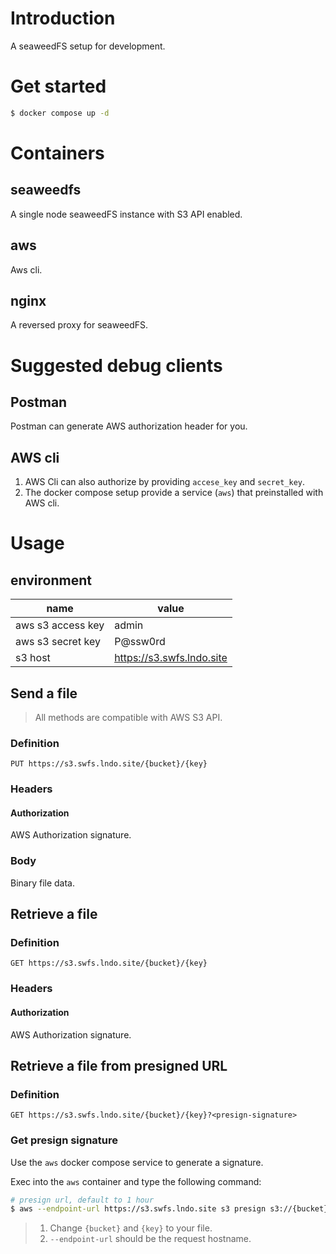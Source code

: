 # Introduction

A seaweedFS setup for development.

# Get started
```bash
$ docker compose up -d
```

# Containers

## seaweedfs

A single node seaweedFS instance with S3 API enabled.

## aws

Aws cli.

## nginx

A reversed proxy for seaweedFS.

# Suggested debug clients

## Postman

Postman can generate AWS authorization header for you.

## AWS cli

1. AWS Cli can also authorize by providing `accese_key` and `secret_key`.
2. The docker compose setup provide a service (`aws`) that preinstalled with AWS cli.

# Usage

## environment

| name              | value                     |
| ----------------- | ------------------------- |
| aws s3 access key | admin                     |
| aws s3 secret key | P@ssw0rd                  |
| s3 host           | https://s3.swfs.lndo.site |

## Send a file

> All methods are compatible with AWS S3 API.

### Definition

```text
PUT https://s3.swfs.lndo.site/{bucket}/{key}
```

### Headers

#### Authorization

AWS Authorization signature.

### Body

Binary file data.

## Retrieve a file

### Definition

```text
GET https://s3.swfs.lndo.site/{bucket}/{key}
```

### Headers

#### Authorization

AWS Authorization signature.

## Retrieve a file from presigned URL

### Definition

```text
GET https://s3.swfs.lndo.site/{bucket}/{key}?<presign-signature>
```

### Get presign signature

Use the `aws` docker compose service to generate a signature.

Exec into the `aws` container and type the following command:

```bash
# presign url, default to 1 hour
$ aws --endpoint-url https://s3.swfs.lndo.site s3 presign s3://{bucket}/{key}
```

> 1. Change `{bucket}` and `{key}` to your file.
> 2. `--endpoint-url` should be the request hostname.
